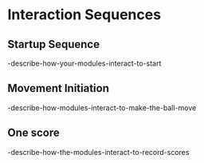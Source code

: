 # Interaction Sequences

## Startup Sequence

-describe-how-your-modules-interact-to-start

## Movement Initiation

-describe-how-modules-interact-to-make-the-ball-move

## One score

-describe-how-the-modules-interact-to-record-scores
